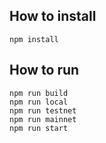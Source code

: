 ## How to install

```
npm install
```

## How to run

```
npm run build
npm run local
npm run testnet
npm run mainnet
npm run start

```
